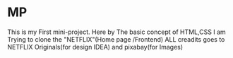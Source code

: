 # MP
This is my First mini-project.
Here by The basic concept of HTML,CSS I am 
Trying to clone the "NETFLIX"(Home page /Frontend)
ALL creadits goes to NETFLIX Originals(for design IDEA) and pixabay(for Images)
